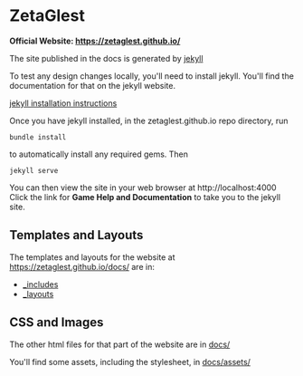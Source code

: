 # ZetaGlest

**Official Website: https://zetaglest.github.io/**

The site published in the docs is generated by [jekyll](https://jekyllrb.com/)

To test any design changes locally, you'll need to install jekyll.
You'll find the documentation for that on the jekyll website.

[jekyll installation instructions](https://jekyllrb.com/docs/installation/)

Once you have jekyll installed, in the zetaglest.github.io repo
directory, run

    bundle install
    
to automatically install any required gems. Then

    jekyll serve

You can then view the site in your web browser at http://localhost:4000
Click the link for **Game Help and Documentation** to take you to the
jekyll site.

## Templates and Layouts

The templates and layouts for the website at https://zetaglest.github.io/docs/
are in:

 * [_includes](https://github.com/ZetaGlest/zetaglest.github.io/tree/master/_includes)
 * [_layouts](https://github.com/ZetaGlest/zetaglest.github.io/tree/master/_layouts)

## CSS and Images

The other html files for that part of the website are in
[docs/](https://github.com/ZetaGlest/zetaglest.github.io/tree/master/docs)

You'll find some assets, including the stylesheet, in [docs/assets/](https://github.com/ZetaGlest/zetaglest.github.io/tree/master/docs/assets)
